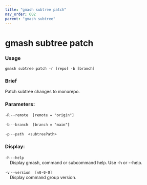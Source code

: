 ```yaml
---
title: "gmash subtree patch"
nav_order: 602
parent: "gmash subtree"
---
```


# gmash subtree patch

### Usage
`gmash subtree patch -r [repo] -b [branch]`

### Brief
Patch subtree changes to monorepo.

### Parameters:
`-R`  `--remote  [remote = "origin"]` 

`-b`  `--branch  [branch = "main"]` 

`-p`  `--path  <subtreePath>` 

### Display:
`-h`  `--help` \
&nbsp;&nbsp;&nbsp;&nbsp;Display gmash, command or subcommand help. Use -h or --help.

`-v`  `--version  [v0-0-0]` \
&nbsp;&nbsp;&nbsp;&nbsp;Display command group version.

